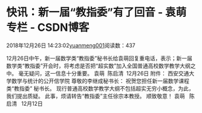 
# 快讯：新一届“教指委”有了回音 - 袁萌专栏 - CSDN博客

2018年12月26日 14:23:02[yuanmeng001](https://me.csdn.net/yuanmeng001)阅读数：437


12月26日中午，新一届数学类“教指委”秘书长给袁萌回复重电话，表示；新一届数学类“教指委”开会时，将考虑是否把“超实数”加入全国普通高校数学教学大纲之中。
毫无疑问，这一信息十分重要。
袁萌  陈启清  12月26日
附件：
西安交通大学数学与统计的公开信学院
尊敬的李继成秘书长：
祝贺您担任新一届数学课程类“教指委” 秘书长。
现行普通高校数学教学大纲不包括超实无穷小概念，为此，我们提出质疑。
此事，烦请转告“教指委”主任徐宗本教授。
顺致敬意！
袁萌   陈启清   12月12日


